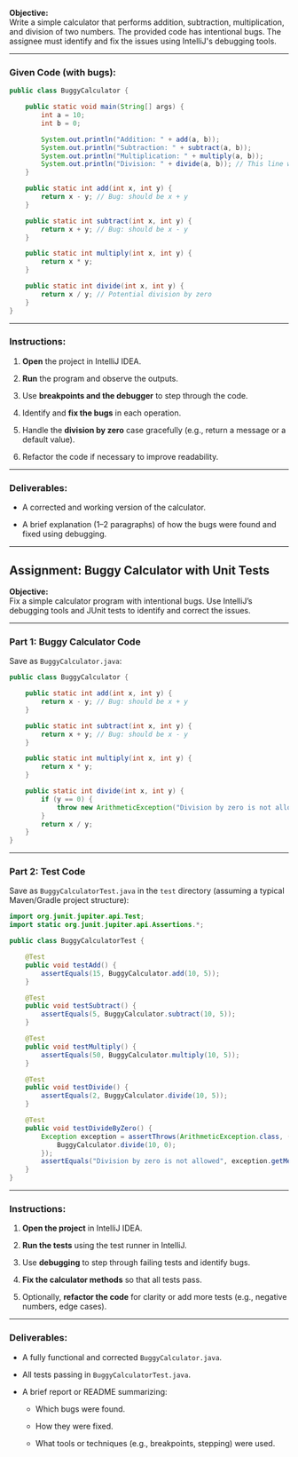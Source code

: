 
**Objective:**  
Write a simple calculator that performs addition, subtraction, multiplication, and division of two numbers. The provided code has intentional bugs. The assignee must identify and fix the issues using IntelliJ's debugging tools.

---

### **Given Code (with bugs):**

```java
public class BuggyCalculator {

    public static void main(String[] args) {
        int a = 10;
        int b = 0;

        System.out.println("Addition: " + add(a, b));
        System.out.println("Subtraction: " + subtract(a, b));
        System.out.println("Multiplication: " + multiply(a, b));
        System.out.println("Division: " + divide(a, b)); // This line will throw an exception
    }

    public static int add(int x, int y) {
        return x - y; // Bug: should be x + y
    }

    public static int subtract(int x, int y) {
        return x + y; // Bug: should be x - y
    }

    public static int multiply(int x, int y) {
        return x * y;
    }

    public static int divide(int x, int y) {
        return x / y; // Potential division by zero
    }
}
```

---

### **Instructions:**

1. **Open** the project in IntelliJ IDEA.
    
2. **Run** the program and observe the outputs.
    
3. Use **breakpoints and the debugger** to step through the code.
    
4. Identify and **fix the bugs** in each operation.
    
5. Handle the **division by zero** case gracefully (e.g., return a message or a default value).
    
6. Refactor the code if necessary to improve readability.
    

---

### **Deliverables:**

- A corrected and working version of the calculator.
    
- A brief explanation (1–2 paragraphs) of how the bugs were found and fixed using debugging.
    

---
## **Assignment: Buggy Calculator with Unit Tests**

**Objective:**  
Fix a simple calculator program with intentional bugs. Use IntelliJ’s debugging tools and JUnit tests to identify and correct the issues.

---

### **Part 1: Buggy Calculator Code**

Save as `BuggyCalculator.java`:

```java
public class BuggyCalculator {

    public static int add(int x, int y) {
        return x - y; // Bug: should be x + y
    }

    public static int subtract(int x, int y) {
        return x + y; // Bug: should be x - y
    }

    public static int multiply(int x, int y) {
        return x * y;
    }

    public static int divide(int x, int y) {
        if (y == 0) {
            throw new ArithmeticException("Division by zero is not allowed");
        }
        return x / y;
    }
}
```

---

### **Part 2: Test Code**

Save as `BuggyCalculatorTest.java` in the `test` directory (assuming a typical Maven/Gradle project structure):

```java
import org.junit.jupiter.api.Test;
import static org.junit.jupiter.api.Assertions.*;

public class BuggyCalculatorTest {

    @Test
    public void testAdd() {
        assertEquals(15, BuggyCalculator.add(10, 5));
    }

    @Test
    public void testSubtract() {
        assertEquals(5, BuggyCalculator.subtract(10, 5));
    }

    @Test
    public void testMultiply() {
        assertEquals(50, BuggyCalculator.multiply(10, 5));
    }

    @Test
    public void testDivide() {
        assertEquals(2, BuggyCalculator.divide(10, 5));
    }

    @Test
    public void testDivideByZero() {
        Exception exception = assertThrows(ArithmeticException.class, () -> {
            BuggyCalculator.divide(10, 0);
        });
        assertEquals("Division by zero is not allowed", exception.getMessage());
    }
}
```

---

### **Instructions:**

1. **Open the project** in IntelliJ IDEA.
    
2. **Run the tests** using the test runner in IntelliJ.
    
3. Use **debugging** to step through failing tests and identify bugs.
    
4. **Fix the calculator methods** so that all tests pass.
    
5. Optionally, **refactor the code** for clarity or add more tests (e.g., negative numbers, edge cases).
    

---

### **Deliverables:**

- A fully functional and corrected `BuggyCalculator.java`.
    
- All tests passing in `BuggyCalculatorTest.java`.
    
- A brief report or README summarizing:
    
    - Which bugs were found.
        
    - How they were fixed.
        
    - What tools or techniques (e.g., breakpoints, stepping) were used.
        

